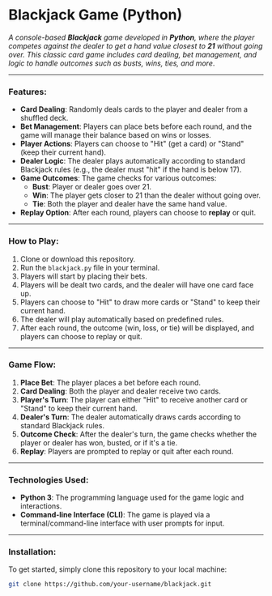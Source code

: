 # **Blackjack Game (Python)**

*A console-based **Blackjack** game developed in **Python**, where the player competes against the dealer to get a hand value closest to **21** without going over. This classic card game includes card dealing, bet management, and logic to handle outcomes such as busts, wins, ties, and more*.

---

### **Features:**
- **Card Dealing**: Randomly deals cards to the player and dealer from a shuffled deck.
- **Bet Management**: Players can place bets before each round, and the game will manage their balance based on wins or losses.
- **Player Actions**: Players can choose to "Hit" (get a card) or "Stand" (keep their current hand).
- **Dealer Logic**: The dealer plays automatically according to standard Blackjack rules (e.g., the dealer must "hit" if the hand is below 17).
- **Game Outcomes**: The game checks for various outcomes:
  - **Bust**: Player or dealer goes over 21.
  - **Win**: The player gets closer to 21 than the dealer without going over.
  - **Tie**: Both the player and dealer have the same hand value.
- **Replay Option**: After each round, players can choose to **replay** or quit.

---

### **How to Play:**
1. Clone or download this repository.
2. Run the `blackjack.py` file in your terminal.
3. Players will start by placing their bets.
4. Players will be dealt two cards, and the dealer will have one card face up.
5. Players can choose to "Hit" to draw more cards or "Stand" to keep their current hand.
6. The dealer will play automatically based on predefined rules.
7. After each round, the outcome (win, loss, or tie) will be displayed, and players can choose to replay or quit.

---

### **Game Flow:**
1. **Place Bet**: The player places a bet before each round.
2. **Card Dealing**: Both the player and dealer receive two cards.
3. **Player's Turn**: The player can either "Hit" to receive another card or "Stand" to keep their current hand.
4. **Dealer's Turn**: The dealer automatically draws cards according to standard Blackjack rules.
5. **Outcome Check**: After the dealer's turn, the game checks whether the player or dealer has won, busted, or if it's a tie.
6. **Replay**: Players are prompted to replay or quit after each round.

---

### **Technologies Used:**
- **Python 3**: The programming language used for the game logic and interactions.
- **Command-line Interface (CLI)**: The game is played via a terminal/command-line interface with user prompts for input.

---

### **Installation:**
To get started, simply clone this repository to your local machine:

```bash
git clone https://github.com/your-username/blackjack.git
